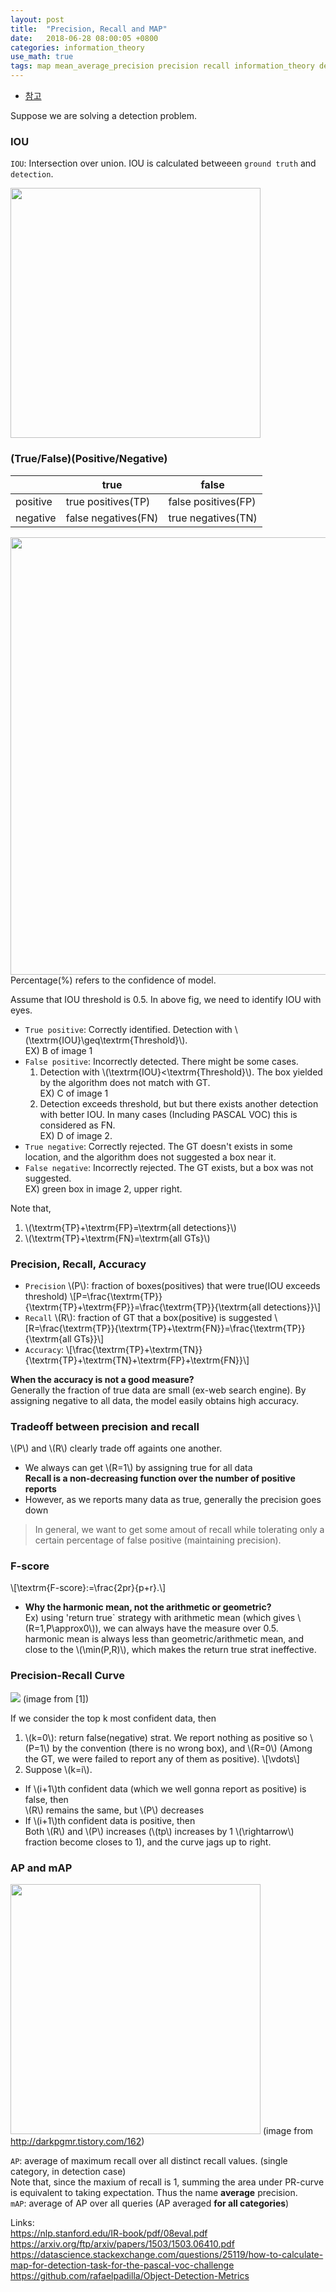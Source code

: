 ```yaml
---
layout: post
title:  "Precision, Recall and MAP"
date:   2018-06-28 08:00:05 +0800
categories: information_theory
use_math: true
tags: map mean_average_precision precision recall information_theory detection deep_learning
---
```


- [참고](https://ctkim.tistory.com/79)

Suppose we are solving a detection problem.

### IOU

`IOU`: Intersection over union. IOU is calculated betweeen `ground truth` and `detection`.

<img src="{{ site.url }}/images/deeplearning/map/iou.png" class="center" style="width:400px"/>


### (True/False)(Positive/Negative)


|                     |true|false|
|---------------------|-----------------------------|--------|
|positive |true positives(TP) |false positives(FP)|
|negative  |false negatives(FN)|true negatives(TN)|

<img src="{{ site.url }}/images/deeplearning/map/samples_1_v2.png" class="center" style="width:700px"/>  
Percentage(%) refers to the confidence of model.

Assume that IOU threshold is 0.5. In above fig, we need to identify IOU with eyes.
* `True positive`: Correctly identified. Detection with \\(\textrm\{IOU\}\geq\textrm\{Threshold\}\\).  
EX) B of image 1
* `False positive`: Incorrectly detected. There might be some cases.
	1. Detection with  \\(\textrm\{IOU\}<\textrm\{Threshold\}\\). The box yielded by the algorithm does not match with GT.  
	EX) C of image 1
	2. Detection exceeds threshold, but  but there exists another detection with better IOU. In many cases (Including PASCAL VOC) this is considered as FN.  
	EX) D of image 2.
* `True negative`: Correctly rejected. The GT doesn't exists in some location, and the algorithm does not suggested a box near it.
* `False negative`: Incorrectly rejected. The GT exists, but a box was not suggested.  
EX) green box in image 2, upper right.


Note that,
1. \\(\textrm\{TP\}+\textrm\{FP\}=\textrm\{all detections\}\\)
2. \\(\textrm\{TP\}+\textrm\{FN\}=\textrm\{all GTs\}\\)

### Precision, Recall, Accuracy
* `Precision` \\(P\\): fraction of boxes(positives) that were true(IOU exceeds threshold) \\[P=\frac\{\textrm\{TP\}\}\{\textrm\{TP\}+\textrm\{FP\}\}=\frac\{\textrm\{TP\}\}\{\textrm\{all detections\}\}\\]  
* `Recall` \\(R\\): fraction of GT that a box(positive) is suggested \\[R=\frac\{\textrm\{TP\}\}\{\textrm\{TP\}+\textrm\{FN\}\}=\frac\{\textrm\{TP\}\}\{\textrm\{all GTs\}\}\\]  
* `Accuracy`: \\[\frac\{\textrm\{TP\}+\textrm\{TN\}\}\{\textrm\{TP\}+\textrm\{TN\}+\textrm\{FP\}+\textrm\{FN\}\}\\]

__When the accuracy is not a good measure?__  
Generally the fraction of true data are small (ex-web search engine). By assigning negative to all data, the model easily obtains high accuracy.

### Tradeoff between precision and recall
\\(P\\) and \\(R\\) clearly trade off againts one another.
* We always can get \\(R=1\\) by assigning true for all data  
__Recall is a non-decreasing function over the number of positive reports__
* However, as we reports many data as true, generally the precision goes down

> In general, we want to get some amout of recall while tolerating only a certain percentage of false positive (maintaining precision).


### F-score
\\[\textrm\{F-score\}:=\frac\{2pr\}\{p+r\}.\\]

* __Why the harmonic mean, not the arithmetic or geometric?__  
Ex) using 'return true` strategy with arithmetic mean (which gives \\(R=1,P\approx0\\)), we can always have the measure over 0.5.  
harmonic mean is always less than geometric/arithmetic mean, and close to the \\(\min(P,R)\\), which makes the return true strat ineffective.


### Precision-Recall Curve

<img src="{{ site.url }}/images/deeplearning/map/pr_curve.png" class="center"/>  
(image from [1])  

If we consider the top k most confident data, then
1. \\(k=0\\): return false(negative) strat. We report nothing as positive so \\(P=1\\) by the convention (there is no wrong box), and \\(R=0\\) (Among the GT, we were failed to report any of them as positive).
\\[\vdots\\]
2. Suppose \\(k=i\\).  
* If \\(i+1\\)th confident data (which we well gonna report as positive) is false, then  
\\(R\\) remains the same, but \\(P\\) decreases
* If \\(i+1\\)th confident data is positive, then  
Both \\(R\\) and \\(P\\) increases (\\(tp\\) increases by 1 \\(\rightarrow\\) fraction become closes to 1), and the curve jags up to right.

### AP and mAP
<img src="{{ site.url }}/images/deeplearning/map/20171123_195812.jpg" class="center" style="width:400px"/>  
(image from <a href="http://darkpgmr.tistory.com/162" target="_blank">http://darkpgmr.tistory.com/162</a>)

`AP`: average of maximum recall over all distinct recall values. (single category, in detection case)  
	 Note that, since the maxium of recall is 1, summing the area under PR-curve is equivalent to taking expectation. Thus the name __average__ precision.  
`mAP`: average of AP over all queries (AP averaged __for all categories__) 

Links:  
<a href="https://nlp.stanford.edu/IR-book/pdf/08eval.pdf" target="_blank">https://nlp.stanford.edu/IR-book/pdf/08eval.pdf</a>  
<a href="https://arxiv.org/ftp/arxiv/papers/1503/1503.06410.pdf" target="_blank">https://arxiv.org/ftp/arxiv/papers/1503/1503.06410.pdf</a>  
<a href="https://datascience.stackexchange.com/questions/25119/how-to-calculate-map-for-detection-task-for-the-pascal-voc-challenge" target="_blank">https://datascience.stackexchange.com/questions/25119/how-to-calculate-map-for-detection-task-for-the-pascal-voc-challenge</a>  
<a href="https://github.com/rafaelpadilla/Object-Detection-Metrics" target="_blank">https://github.com/rafaelpadilla/Object-Detection-Metrics</a>
